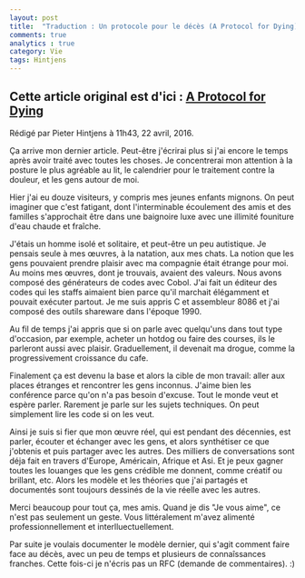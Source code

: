 ```yaml
---
layout: post
title:  "Traduction : Un protocole pour le décès (A Protocol for Dying), par Pieter Hintjens"
comments: true
analytics : true
category: Vie
tags: Hintjens
---
```


Cette article original est d'ici : [A Protocol for Dying](http://hintjens.com/blog:115)
--------------------------------------------
Rédigé par Pieter Hintjens à 11h43, 22 avril, 2016.

Ça arrive mon dernier article. Peut-être j'écrirai plus si j'ai encore le temps après avoir traité avec toutes les choses.
Je concentrerai mon attention à la posture le plus agréable au lit, 
le calendrier pour le traitement contre la douleur,
et les gens autour de moi.

Hier j'ai eu douze visiteurs, y compris mes jeunes enfants mignons.
On peut imaginer que c'est fatigant, 
dont l'interminable écoulement des amis et des familles s'approchait être dans une baignoire luxe avec une illimité founiture d'eau chaude et fraîche.

J'étais un homme isolé et solitaire, et peut-être un peu autistique.
Je pensais seule à mes œuvres, à la natation, aux mes chats.
La notion que les gens pouvaient prendre plaisir avec ma compagnie était étrange pour moi.
Au moins mes œuvres, dont je trouvais, avaient des valeurs.
Nous avons composé des générateurs de codes avec Cobol.
J'ai fait un éditeur des codes qui les staffs aimaient bien parce qu'il marchait élégamment et pouvait exécuter partout.
Je me suis appris C et assembleur 8086 et j'ai composé des outils shareware dans l'époque 1990.

Au fil de temps j'ai appris que si on parle avec quelqu'uns dans tout type d'occasion, 
par exemple, acheter un hotdog ou faire des courses,
ils le parleront aussi avec plaisir. 
Graduellement, il devenait ma drogue, comme la progressivement croissance du cafe.

Finalement ça est devenu la base et alors la cible de mon travail:
aller aux places étranges et rencontrer les gens inconnus.
J'aime bien les conférence parce qu'on n'a pas besoin d'excuse.
Tout le monde veut et espère parler.
Rarement je parle sur les sujets techniques.
On peut simplement lire les code si on les veut.

Ainsi je suis si fier que mon œuvre réel, qui est pendant des décennies, 
est parler, écouter et échanger avec les gens,
et alors synthétiser ce que j'obtenis et puis partager avec les autres.
Des milliers de conversations sont déja fait en travers d'Europe, Américain, Afrique et Asi.
Et je peux gagner toutes les louanges que les gens crédible me donnent, comme créatif ou brillant, etc.
Alors les modèle et les théories que j'ai partagés et documentés sont toujours dessinés de la vie réelle avec les autres.

Merci beaucoup pour tout ça, mes amis.
Quand je dis "Je vous aime", ce n'est pas seulement un geste.
Vous littéralement m'avez alimenté professionnellement et interlluectuellement.

Par suite je voulais documenter le modèle dernier, 
qui s'agit comment faire face au décès,
avec un peu de temps et plusieurs de connaîssances franches.
Cette fois-ci je n'écris pas un RFC (demande de commentaires). :)

